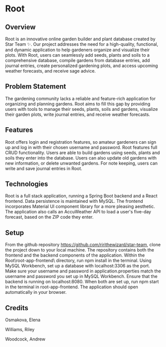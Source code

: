 # Root

## Overview
Root is an innovative online garden builder and plant database created by 
Star Team ✨. Our project addresses the need for a high-quality, functional,
and dynamic application to help gardeners organize and visualize their plots. 
With Root, users can seamlessly add seeds, plants and soils to a comprehensive database, 
compile gardens from database entries, add journal entries, create personalized gardening plots, 
and access upcoming weather forecasts, and receive sage advice.

## Problem Statement
The gardening community lacks a reliable and feature-rich application for organizing 
and planning gardens. Root aims to fill this gap by providing users with tools to 
manage their seeds, plants, soils and gardens, visualize their garden plots, write journal entries, 
and receive weather forecasts. 

## Features
Root offers login and registration features, so amateur gardeners can sign up and log in with their chosen username and password.
Root features full CRUD functionality. Users are able to build gardens using seeds, plants and soils they enter into the database.
Users can also update old gardens with new information, or delete unwanted gardens. 
For note keeping, users can write and save journal entries in Root. 


## Technologies
Root is a full stack application, running a Spring Boot backend and a React frontend. 
Data persistence is maintained with MySQL.
The frontend incorporates Material UI component library for a more pleasing aesthetic. 
The application also calls an AccuWeather API to load a user's five-day forecast, based on the ZIP code they enter.

## Setup
From the github repository https://github.com/ririthewizard/star-team, clone the project down to your local machine.
The repository contains both the frontend and the backend components of the application. 
Within the Root\root-app-frontend\ directory, run npm install in the terminal. 
Using MySQL Workbench, set up a database with localhost:3306 as the port. Make sure your username and password in 
application.properties match the username and password you set up in MySQL Workbench.
Ensure that the backend is running on localhost:8080. When both are set up, run npm start in the terminal in root-app-frontend\. 
The application should open automatically in your browser. 

## Credits
Osmakova, Elena

Williams, Riley

Woodcock, Andrew
